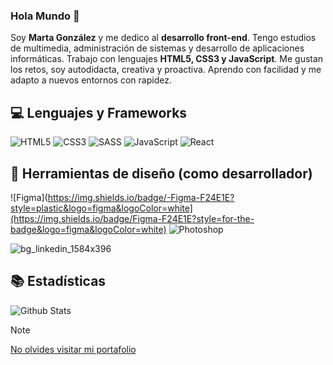 ### Hola Mundo :wave:

Soy **Marta González** y me dedico al **desarrollo front-end**. Tengo estudios de multimedia, administración de sistemas y desarrollo de aplicaciones informáticas. Trabajo con lenguajes **HTML5, CSS3 y JavaScript**. Me gustan los retos, soy autodidacta, creativa y proactiva. Aprendo con facilidad y me adapto a nuevos entornos con rapidez.


## 💻 Lenguajes y Frameworks

![HTML5]([https://img.shields.io/badge/-HTML5-E34F26?style=plastic&logo=html5&logoColor=white](https://img.shields.io/badge/HTML5-E34F26?style=for-the-badge&logo=html5&logoColor=white))
![CSS3]([https://img.shields.io/badge/-CSS3-1572B6?style=plastic&logo=css3&logoColor=white](https://img.shields.io/badge/Adobe%20Illustrator-FF9A00?logo=adobeillustrator&logoColor=fff&style=for-the-badge))
![SASS]([https://img.shields.io/badge/-SASS-CC6699?style=plastic&logo=sass&logoColor=white](https://img.shields.io/badge/Sass-CC6699?style=for-the-badge&logo=sass&logoColor=white))
![JavaScript]([https://img.shields.io/badge/-JavaScript-F7DF1E?style=plastic&logo=JavaScript&logoColor=black](https://img.shields.io/badge/JavaScript-F7DF1E?style=for-the-badge&logo=JavaScript&logoColor=white))
![React]([https://img.shields.io/badge/-React-61DAFB?style=plastic&logo=react&logoColor=white](https://img.shields.io/badge/React-20232A?style=for-the-badge&logo=react&logoColor=61DAFB))

## 🎨 Herramientas de diseño (como desarrollador)
![Figma](https://img.shields.io/badge/-Figma-F24E1E?style=plastic&logo=figma&logoColor=white](https://img.shields.io/badge/Figma-F24E1E?style=for-the-badge&logo=figma&logoColor=white)
![Photoshop](https://img.shields.io/badge/Adobe%20Photoshop-31A8FF?logo=adobephotoshop&logoColor=fff&style=for-the-badge)

![bg_linkedin_1584x396](https://github.com/martacg/martacg/assets/4654339/cad8ce00-b19e-4453-8030-39a41aae6cdf)

## 📚 Estadísticas
![Github Stats](https://github-readme-stats.vercel.app/api?username=martacg&count_private=true&show_icons=true&include_all_commits=true)

> [!NOTE]  
> [No olvides visitar mi portafolio](https://martagonzalez.dev/)





